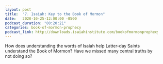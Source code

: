 ```yaml
---
layout: post
title:  "7. Isaiah: Key to the Book of Mormon"
date:   2020-10-25-12:00:00 -0500
podcast_duration: "00:20:21"
categories: book-of-mormon-prophecy
podcast_link: http://downloads.isaiahinstitute.com/bookofmormonprophecypodcast/Episode_07_v1.mp3
---
```

How does understanding the words of Isaiah help Latter-day Saints understand the Book of Mormon? Have we missed many central truths by not doing so?
